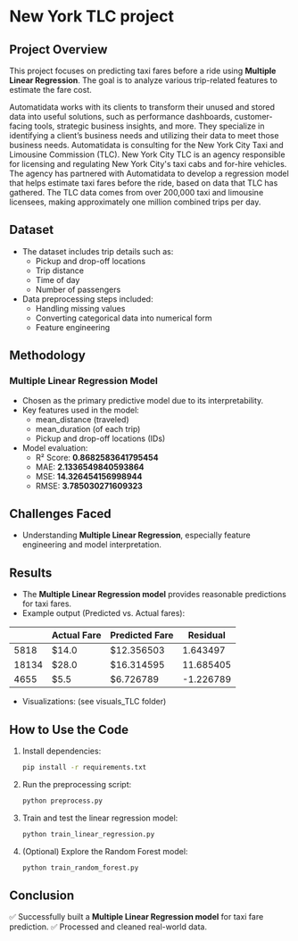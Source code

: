 # New York TLC project

## Project Overview
This project focuses on predicting taxi fares before a ride using **Multiple Linear Regression**. The goal is to analyze various trip-related features to estimate the fare cost. 

Automatidata works with its clients to transform their unused and stored data into useful solutions, such as performance dashboards, customer-facing tools, strategic business insights, and more. They specialize in identifying a client’s business needs and utilizing their data to meet those business needs. 
Automatidata is consulting for the New York City Taxi and Limousine Commission (TLC). New York City TLC is an agency responsible for licensing and regulating New York City's taxi cabs and for-hire vehicles. The agency has partnered with Automatidata to develop a regression model that helps estimate taxi fares before the ride, based on data that TLC has gathered. 
The TLC data comes from over 200,000 taxi and limousine licensees, making approximately one million combined trips per day. 


## Dataset
- The dataset includes trip details such as:
  - Pickup and drop-off locations
  - Trip distance
  - Time of day
  - Number of passengers
- Data preprocessing steps included:
  - Handling missing values
  - Converting categorical data into numerical form
  - Feature engineering

## Methodology
### Multiple Linear Regression Model
- Chosen as the primary predictive model due to its interpretability.
- Key features used in the model:
  - mean_distance (traveled)
  - mean_duration (of each trip)
  - Pickup and drop-off locations (IDs)
- Model evaluation:
  - R² Score: **0.8682583641795454**
  - MAE: **2.1336549840593864**
  - MSE: **14.326454156998944**
  - RMSE: **3.785030271609323**

## Challenges Faced
- Understanding **Multiple Linear Regression**, especially feature engineering and model interpretation.

## Results
- The **Multiple Linear Regression model** provides reasonable predictions for taxi fares.
- Example output (Predicted vs. Actual fares):
  
|           | Actual Fare | Predicted Fare | Residual  |
|-----------|-------------|----------------|-----------|
| 5818      | $14.0       | $12.356503     | 1.643497  |
| 18134     | $28.0       | $16.314595     | 11.685405 |
| 4655      | $5.5        | $6.726789      | -1.226789 |
  
- Visualizations: (see visuals_TLC folder)

## How to Use the Code
1. Install dependencies:
   ```bash
   pip install -r requirements.txt
   ```
2. Run the preprocessing script:
   ```bash
   python preprocess.py
   ```
3. Train and test the linear regression model:
   ```bash
   python train_linear_regression.py
   ```
4. (Optional) Explore the Random Forest model:
   ```bash
   python train_random_forest.py
   ```

## Conclusion
✅ Successfully built a **Multiple Linear Regression model** for taxi fare prediction.
✅ Processed and cleaned real-world data.



